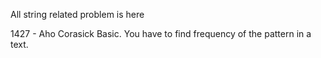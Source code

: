 All string related problem is here

1427 - Aho Corasick Basic. You have to find frequency of the pattern in a text.
